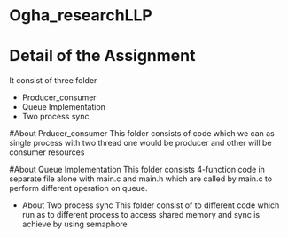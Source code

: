 # Ogha_researchLLP

# Detail of the Assignment

It consist of three folder
* Producer_consumer
* Queue Implementation
* Two process sync

#About Prducer_consumer
This folder consists of code which we can as single process with two thread one would be producer and other will be consumer
resources 


#About Queue Implementation
This folder consists 4-function code in separate file alone with main.c and main.h which are called by main.c to perform
different operation on queue.

* About Two process sync
This folder consist of to different code which run as to different process to access shared memory and sync is achieve by using
semaphore

